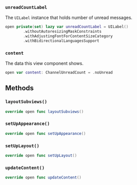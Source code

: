 
### `unreadCountLabel`

The `UILabel` instance that holds number of unread messages.

``` swift
open private(set) lazy var unreadCountLabel = UILabel()
        .withoutAutoresizingMaskConstraints
        .withAdjustingFontForContentSizeCategory
        .withBidirectionalLanguagesSupport
```

### `content`

The data this view component shows.

``` swift
open var content: ChannelUnreadCount = .noUnread 
```

## Methods

### `layoutSubviews()`

``` swift
override open func layoutSubviews() 
```

### `setUpAppearance()`

``` swift
override open func setUpAppearance() 
```

### `setUpLayout()`

``` swift
override open func setUpLayout() 
```

### `updateContent()`

``` swift
override open func updateContent() 
